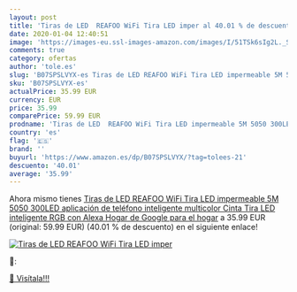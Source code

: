 ```yaml
---
layout: post
title: 'Tiras de LED  REAFOO WiFi Tira LED imper al 40.01 % de descuento'
date: 2020-01-04 12:40:51
image: 'https://images-eu.ssl-images-amazon.com/images/I/51TSk6sIg2L._SL400_.jpg'
comments: true
category: ofertas
author: 'tole.es'
slug: 'B07SPSLVYX-es Tiras de LED REAFOO WiFi Tira LED impermeable 5M 5050...'
sku: 'B07SPSLVYX-es'
actualPrice: 35.99 EUR
currency: EUR
price: 35.99
comparePrice: 59.99 EUR
prodname: 'Tiras de LED  REAFOO WiFi Tira LED impermeable 5M 5050 300LED  aplicación de teléfono inteligente multicolor  Cinta Tira LED inteligente RGB con Alexa  Hogar de Google para el hogar'
country: 'es'
flag: '🇪🇸'
brand: ''
buyurl: 'https://www.amazon.es/dp/B07SPSLVYX/?tag=tolees-21'
descuento: '40.01'
average: '35.99'
---
```


Ahora mismo tienes [Tiras de LED  REAFOO WiFi Tira LED impermeable 5M 5050 300LED  aplicación de teléfono inteligente multicolor  Cinta Tira LED inteligente RGB con Alexa  Hogar de Google para el hogar](https://www.amazon.es/dp/B07SPSLVYX/?tag=tolees-21) a 35.99 EUR (original: 59.99 EUR) (40.01 %  de descuento) en el siguiente enlace!

[![Tiras de LED  REAFOO WiFi Tira LED imper](https://images-eu.ssl-images-amazon.com/images/I/51TSk6sIg2L._SL400_.jpg)](https://www.amazon.es/dp/B07SPSLVYX/?tag=tolees-21)

🔎:


[🛒 Visítala!!!](https://www.amazon.es/dp/B07SPSLVYX/?tag=tolees-21)
